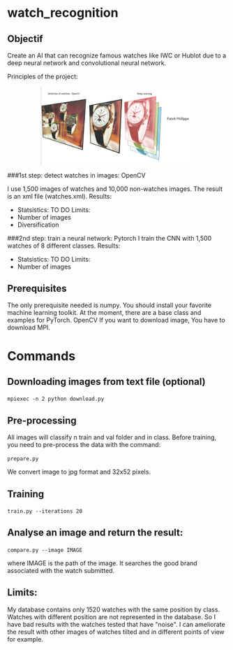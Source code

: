 # watch_recognition 

## Objectif

Create an AI that can recognize famous watches like IWC or Hublot due to a deep neural network and convolutional neural network.

Principles of the project:

<p align="center">
  <img src="https://raw.githubusercontent.com/mbergdoll/watch_recognition/master/Capture.PNG" width="350"/>
</p>

###1st step: detect watches in images: OpenCV

I use 1,500 images of watches and 10,000 non-watches images.
The result is an xml file (watches.xml).
Results:
  - Statsistics: TO DO
Limits:
  - Number of images
  - Diversification

###2nd step: train a neural network: Pytorch
I train the CNN with 1,500 watches of 8 different classes.
Results:
  - Statsistics: TO DO
Limits:
  - Number of images

## Prerequisites

The only prerequisite needed is numpy. You should install your favorite machine learning toolkit. 
At the moment, there are a base class and examples for PyTorch.
OpenCV
If you want to download image, You have to download MPI.

# Commands
## Downloading images from text file (optional)

``` mpiexec -n 2 python download.py ```

## Pre-processing

All images will classify n train and val folder and in class.
Before training, you need to pre-process the data with the command:

``` prepare.py ```

We convert image to jpg format and 32x52 pixels.

## Training

``` train.py --iterations 20 ```

## Analyse an image and return the result:

``` compare.py --image IMAGE ```

where IMAGE is the path of the image. It searches the good brand associated with the watch submitted.

## Limits:

My database contains only 1520 watches with the same position by class. Watches with different position are not represented in the database. So I have bad results with the watches tested that have "noise". I can ameliorate the result with other images of watches tilted and in different points of view for example.

